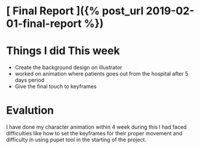 # [ Final Report ]({% post_url 2019-02-01-final-report %})

# Things I did This week 
- Create the background design on illustrator
- worked on animation where patients goes out from the hospital after 5 days period
- Give the final touch to keyframes

# Evalution
I have done my character animation within 4 week during this I had faced difficulties like how to set the keyframes for their 
proper movement and difficulty in using pupet tool in the starting of the project.           
